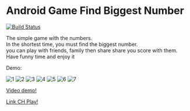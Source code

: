 # Android Game Find Biggest Number
[![Build Status](https://travis-ci.org/meesudzu/android-game-biggest-number.svg?branch=master)](https://travis-ci.org/meesudzu/android-game-biggest-number)

The simple game with the numbers.  
In the shortest time, you must find the biggest number.  
you can play with friends, family then share share you score with them.  
Have funny time and enjoy it

Demo:

![1](https://user-images.githubusercontent.com/17334624/30753561-d956bb1a-9fe9-11e7-9258-3bf9f33b63b9.jpg)
![2](https://user-images.githubusercontent.com/17334624/30753563-d9587630-9fe9-11e7-881c-3f0b85943238.jpg)
![3](https://user-images.githubusercontent.com/17334624/30753562-d956fe68-9fe9-11e7-925a-c35bc0e0f106.jpg)
![4](https://user-images.githubusercontent.com/17334624/30753564-d965feb8-9fe9-11e7-89f3-8f4be5e230ad.jpg)
![5](https://user-images.githubusercontent.com/17334624/30753565-d96931d2-9fe9-11e7-89e5-23d21f62a621.jpg)
![6](https://user-images.githubusercontent.com/17334624/30753566-d96abdae-9fe9-11e7-852f-71896978e708.jpg)
![7](https://user-images.githubusercontent.com/17334624/30753567-d981c5f8-9fe9-11e7-9b48-e7dae4d98d40.jpg)

[Video demo!](https://www.youtube.com/watch?v=LffB7L9cms4)

[Link CH Play!](https://play.google.com/store/apps/details?id=org.ikun.biggestnumber)  

